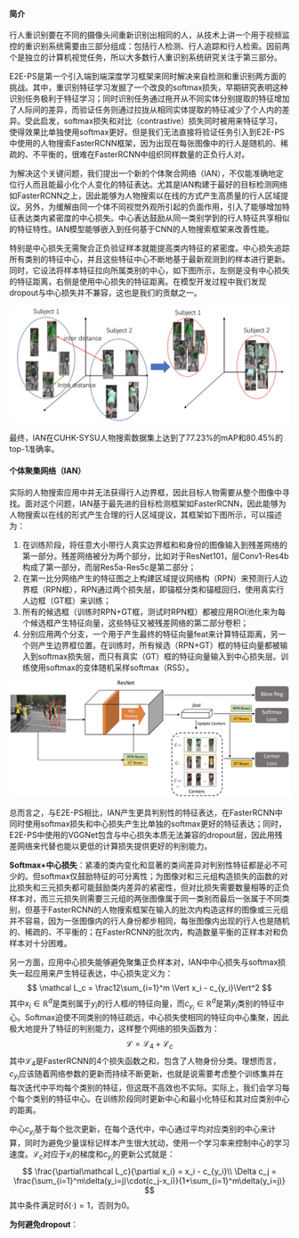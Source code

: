 #### 简介

行人重识别要在不同的摄像头间重新识别出相同的人，从技术上讲一个用于视频监控的重识别系统需要由三部分组成：包括行人检测、行人追踪和行人检索。因前两个是独立的计算机视觉任务，所以大多数行人重识别系统研究关注于第三部分。

E2E-PS是第一个引入端到端深度学习框架来同时解决来自检测和重识别两方面的挑战。其中，重识别特征学习发掘了一个改良的softmax损失，早期研究表明这种识别任务极利于特征学习；同时识别任务通过拖开从不同实体分别提取的特征增加了人际间的差异，而验证任务则通过拉拢从相同实体提取的特征减少了个人内的差异。受此启发，softmax损失和对比（contrastive）损失同时被用来特征学习，使得效果比单独使用softmax更好。但是我们无法直接将验证任务引入到E2E-PS中使用的人物搜索FasterRCNN框架，因为出现在每张图像中的行人是随机的、稀疏的、不平衡的，很难在FasterRCNN中组织同样数量的正负行人对。

为解决这个关键问题，我们提出一个新的个体聚合网络（IAN），不仅能准确地定位行人而且能最小化个人变化的特征表达。尤其是IAN构建于最好的目标检测网络如FasterRCNN之上，因此能够为人物搜索以在线的方式产生高质量的行人区域提议。另外，为缓解由同一个体不同视觉外观所引起的负面作用，引入了能够增加特征表达类内紧密度的中心损失。中心表达鼓励从同一类别学到的行人特征共享相似的特征特性。IAN模型能够嵌入到任何基于CNN的人物搜索框架来改善性能。

特别是中心损失无需聚合正负验证样本就能提高类内特征的紧密度。中心损失追踪所有类别的特征中心，并且这些特征中心不断地基于最新观测到的样本进行更新。同时，它设法将样本特征拉向所属类别的中心，如下图所示，左侧是没有中心损失的特征距离，右侧是使用中心损失的特征距离。在模型开发过程中我们发现dropout与中心损失并不兼容，这也是我们的贡献之一。

<img src='figures/IANcenterloss.png' width=750px />

最终，IAN在CUHK-SYSU人物搜索数据集上达到了77.23%的mAP和80.45%的top-1准确率。

#### 个体聚集网络（IAN）

实际的人物搜索应用中并无法获得行人边界框，因此目标人物需要从整个图像中寻找。面对这个问题，IAN基于最先进的目标检测框架如FasterRCNN，因此能够为人物搜索以在线的形式产生合理的行人区域提议，其框架如下图所示，可以描述为：

1. 在训练阶段，将任意大小带行人真实边界框和和身份的图像输入到残差网络的第一部分。残差网络被分为两个部分，比如对于ResNet101，层Conv1-Res4b构成了第一部分，而层Res5a-Res5c是第二部分；
2. 在第一比分网络产生的特征图之上构建区域提议网络构（RPN）来预测行人边界框（RPN框），RPN通过两个损失层，即锚框分类和锚框回归，使用真实行人边框（GT框）来训练；
3. 所有的候选框（训练时RPN+GT框，测试时RPN框）都被应用ROI池化来为每个候选框产生特征向量，这些特征又被残差网络的第二部分卷积；
4. 分别应用两个分支，一个用于产生最终的特征向量feat来计算特征距离，另一个则产生边界框位置。在训练时，所有候选（RPN+GT）框的特征向量都被输入到softmax损失层，而只有真实（GT）框的特征向量输入到中心损失层。训练使用softmax的变体随机采样softmax（RSS）。

<img src='figures/IANframework.png' />

总而言之，与E2E-PS相比，IAN产生更具判别性的特征表达，在FasterRCNN中同时使用softmax损失和中心损失产生比单独的softmax更好的特征表达；同时，E2E-PS中使用的VGGNet包含与中心损失本质无法兼容的dropout层，因此用残差网络来代替也能以更低的计算损失提供更好的判别能力。

**Softmax+中心损失**：紧凑的类内变化和显著的类间差异对判别性特征都是必不可少的。但softmax仅鼓励特征的可分离性；为图像对和三元组构造损失的函数的对比损失和三元损失都可能鼓励类内差异的紧密性，但对比损失需要数量相等的正负样本对，而三元损失则需要三元组的两张图像属于同一类别而最后一张属于不同类别，但基于FasterRCNN的人物搜索框架在输入的批次内构造这样的图像或三元组并不容易，因为一张图像内的行人身份都步相同，每张图像内出现的行人也是随机的、稀疏的、不平衡的；在FasterRCNN的批次内，构造数量平衡的正样本对和负样本对十分困难。

另一方面，应用中心损失能够避免聚集正负样本对，IAN中中心损失与softmax损失一起应用来产生特征表达，中心损失定义为：
$$
\mathcal L_c = \frac12\sum_{i=1}^m \Vert x_i - c_{y_i}\Vert^2
$$
其中$x_i \in \mathbb R^d$是类别属于$y_i$的行人框$i$的特征向量，而$c_{y_i} \in \mathbb R^d$是第$y_i$类别的特征中心。Softmax迫使不同类别的特征疏远，中心损失使相同的特征向中心集聚，因此极大地提升了特征的判别能力，这样整个网络的损失函数为：
$$
\mathcal L = \mathcal L_4 + \mathcal L_c
$$
其中$\mathcal L_4$是FasterRCNN的4个损失函数之和，包含了人物身份分类。理想而言，$c_{y_i}$应该随着网络参数的更新而持续不断更新，也就是说需要考虑整个训练集并在每次迭代中平均每个类别的特征，但这既不高效也不实际。实际上，我们会学习每个每个类别的特征中心。在训练阶段同时更新中心和最小化特征和其对应类别中心的距离。

中心$c_{y_i}$基于每个批次更新，在每个迭代中，中心通过平均对应类别的中心来计算，同时为避免少量误标记样本产生很大扰动，使用一个学习率来控制中心的学习速度。$\mathcal L_c$对应于$x_i$的梯度和$c_{y_i}$的更新公式就是：
$$
\frac{\partial\mathcal L_c}{\partial x_i} = x_i - c_{y_i}\\
\Delta c_j = \frac{\sum_{i=1}^m\delta(y_i=j)\cdot(c_j-x_i)}{1+\sum_{i=1}^m\delta(y_i=j)}
$$
其中条件满足时$\delta(\cdot)=1$，否则为0。

**为何避免dropout**：